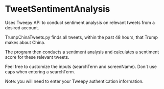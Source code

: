 # TweetSentimentAnalysis
Uses Tweepy API to conduct sentiment analysis on relevant tweets from a desired account.

TrumpChinaTweets.py finds all tweets, within the past 48 hours, that Trump makes about China.

The program then conducts a sentiment analysis and calculates a sentiment score for these relevant tweets.

Feel free to customize the inputs (searchTerm and screenName). Don't use caps when entering a searchTerm.

Note: you will need to enter your Tweepy authentication information.
